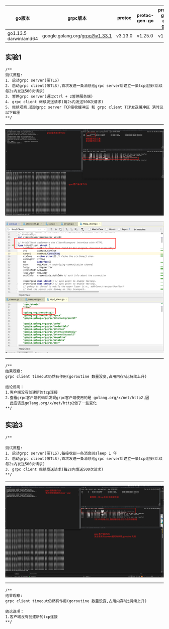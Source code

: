 


|  go版本   | grpc版本  |  protoc  | protoc-gen-go | protoc-gen-go-grpc |
|  ----  | ----  | ----  | ---- | ---- |
| go1.13.5 darwin/amd64  | google.golang.org/grpc@v1.33.1 | v3.13.0 | v1.25.0 | v1.0 |

实验1
---------
```$xslt
/**
测试流程:
1. 启动grpc server(带TLS)
2. 启动grpc client(带TLS),首次发送一条消息给grpc server后建立一条tcp连接(后续每2s内发送500次请求)  
3. 暂停grpc server(通过ctrl + z暂停服务端)  
4. grpc client 继续发送请求(每2s内发送500次请求)  
5. 继续观察,直到grpc server TCP接收缓冲区 和 grpc client TCP发送缓冲区 满时见以下截图
**/  
```

----------------------------
![test1_grpcTest.png](./test1_grpcTest.png)  

![grpcClient.png](./grpcClient.png)  

----------------------------
```$xslt
/**
结果观察:
grpc client timeout仍然有作用(goroutine 数量没变,占用内存%比持续上升) 

结论说明：   
1.客户端没有创建新的tcp连接
2.查看grpc客户端代码后发现grpc客户端使用的是 golang.org/x/net/http2,因   
  此应该是golang.org/x/net/http2做了一些变化
**/
```


实验3
---------
```$xslt
/**

测试流程:
1. 启动grpc server(带TLS),每接收到一条消息则sleep 1 年
2. 启动grpc client(带TLS),首次发送一条消息给grpc server后建立一条tcp连接(后续每2s内发送500次请求)
3. grpc client 继续发送请求(每2s内发送500次请求)  
**/  
```

----------------------------
![test3_grpcTest.png](./test3_grpcTest.png)  

----------------------------
```$xslt
/**
结果观察:
grpc client timeout仍然有作用(goroutine 数量没变,占用内存%比持续上升) 

结论说明：   
1.客户端没有创建新的tcp连接
**/
```